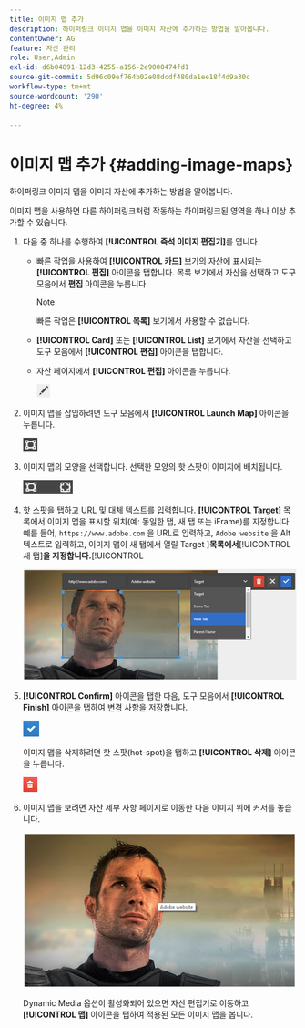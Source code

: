 ```yaml
---
title: 이미지 맵 추가
description: 하이퍼링크 이미지 맵을 이미지 자산에 추가하는 방법을 알아봅니다.
contentOwner: AG
feature: 자산 관리
role: User,Admin
exl-id: d6b04891-12d3-4255-a156-2e9000474fd1
source-git-commit: 5d96c09ef764b02e08dcdf480da1ee18f4d9a30c
workflow-type: tm+mt
source-wordcount: '290'
ht-degree: 4%

---
```


# 이미지 맵 추가 {#adding-image-maps}

하이퍼링크 이미지 맵을 이미지 자산에 추가하는 방법을 알아봅니다.

이미지 맵을 사용하면 다른 하이퍼링크처럼 작동하는 하이퍼링크된 영역을 하나 이상 추가할 수 있습니다.

1. 다음 중 하나를 수행하여 **[!UICONTROL 즉석 이미지 편집기]**&#x200B;를 엽니다.

   * 빠른 작업을 사용하여 **[!UICONTROL 카드]** 보기의 자산에 표시되는 **[!UICONTROL 편집]** 아이콘을 탭합니다. 목록 보기에서 자산을 선택하고 도구 모음에서 **편집** 아이콘을 누릅니다.

      >[!NOTE]
      >
      >빠른 작업은 **[!UICONTROL 목록]** 보기에서 사용할 수 없습니다.

   * **[!UICONTROL Card]** 또는 **[!UICONTROL List]** 보기에서 자산을 선택하고 도구 모음에서 **[!UICONTROL 편집]** 아이콘을 탭합니다.
   * 자산 페이지에서 **[!UICONTROL 편집]** 아이콘을 누릅니다.

      ![chlimage_1-420](assets/chlimage_1-420.png)

1. 이미지 맵을 삽입하려면 도구 모음에서 **[!UICONTROL Launch Map]** 아이콘을 누릅니다.

   ![chlimage_1-421](assets/chlimage_1-421.png)

1. 이미지 맵의 모양을 선택합니다. 선택한 모양의 핫 스팟이 이미지에 배치됩니다.

   ![chlimage_1-422](assets/chlimage_1-422.png)

1. 핫 스팟을 탭하고 URL 및 대체 텍스트를 입력합니다. **[!UICONTROL Target]** 목록에서 이미지 맵을 표시할 위치(예: 동일한 탭, 새 탭 또는 iFrame)를 지정합니다. 예를 들어, `https://www.adobe.com` 을 URL로 입력하고, `Adobe website` 을 Alt 텍스트로 입력하고, 이미지 맵이 새 탭에서 열릴 Target ]**목록에서**[!UICONTROL &#x200B;새 탭&#x200B;]**을 지정합니다.**[!UICONTROL 

   ![chlimage_1-423](assets/chlimage_1-423.png)

1. **[!UICONTROL Confirm]** 아이콘을 탭한 다음, 도구 모음에서 **[!UICONTROL Finish]** 아이콘을 탭하여 변경 사항을 저장합니다.

   ![chlimage_1-424](assets/chlimage_1-424.png)

   이미지 맵을 삭제하려면 핫 스팟(hot-spot)을 탭하고 **[!UICONTROL 삭제]** 아이콘을 누릅니다.

   ![chlimage_1-425](assets/chlimage_1-425.png)

1. 이미지 맵을 보려면 자산 세부 사항 페이지로 이동한 다음 이미지 위에 커서를 놓습니다.

   ![chlimage_1-426](assets/chlimage_1-426.png)

   Dynamic Media 옵션이 활성화되어 있으면 자산 편집기로 이동하고 **[!UICONTROL 맵]** 아이콘을 탭하여 적용된 모든 이미지 맵을 봅니다.
